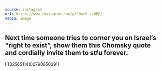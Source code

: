 ```yaml
---
source: instagram
url: https://www.instagram.com/p/C0xc9-sxOPP/
media: image
---
```


## Next time someone tries to corner you on Israel’s “right to exist”, show them this Chomsky quote and cordially invite them to stfu forever.

![[3256511410079065039]]

